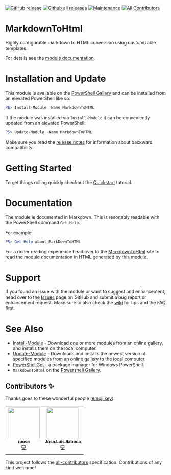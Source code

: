[![GitHub release](https://img.shields.io/github/release/WetHat/MarkdownToHtml)](https://GitHub.com/WetHat/MarkdownToHtml/releases/)
[![Github all releases](https://img.shields.io/github/downloads/WetHat/MarkdownToHTML/total.svg)](https://GitHub.com/WetHat/MarkdownToHtml/releases/)
[![Maintenance](https://img.shields.io/badge/Maintained%3F-yes-green.svg)](https://GitHub.com/WetHat/MarkdownToHtml/graphs/commit-activity)
[![All Contributors](https://img.shields.io/badge/all_contributors-2-orange.svg?style=flat-square)](#contributors-)

# MarkdownToHtml

Highly configurable markdown to HTML conversion using customizable templates.

For details see the [module documentation](https://wethat.github.io/MarkdownToHtml).

# Installation and Update

This module is available on the [PowerShell Gallery](https://www.powershellgallery.com/packages/MarkdownToHtml)
and can be installed from an elevated PowerShell like so:

```PowerShell
PS> Install-Module -Name MarkdownToHTML
```

If the module was installed via `Install-Module` it can be conveniently updated
from an elevated PowerShell:

```PowerShell
PS> Update-Module -Name MarkdownToHTML
```

Make sure you read the [release notes](https://wethat.github.io/MarkdownToHtml/index.html#latest-version)
for information about backward compatibility.

# Getting Started

To get things rolling quickly checkout the
[Quickstart](https://wethat.github.io/MarkdownToHtml/index.html#quickstart)
tutorial.

# Documentation

The module is documented in Markdown. This is resonably readable with the
PowerShell command `Get-Help`.

For example:

~~~ PowerShell
PS> Get-Help about_MarkDownToHTML
~~~

For a richer reading experience head over to the [MarkdownToHtml](https://wethat.github.io/MarkdownToHtml/index.html)
site to read the module documentation in HTML generated by this module. 

# Support

If you found an issue with the module or want to suggest and enhancement, head over to
the [Issues](https://github.com/WetHat/MarkdownToHtml/issues) page on GitHub and
submit a bug report or enhancement request. Make sure
to also check the
[wiki](https://github.com/WetHat/MarkdownToHtml/wiki) for
tips and the FAQ first.

# See Also
* [Install-Module](https://docs.microsoft.com/en-us/powershell/module/powershellget/Install-Module?view=powershell-5.1) -
  Download one or more modules from an online gallery, and installs them on the local computer.
* [Update-Module](https://docs.microsoft.com/en-us/powershell/module/powershellget/update-module?view=powershell-5.1) -
  Downloads and installs the newest version of specified modules from an online gallery to the local computer. 
* [PowerShellGet](https://docs.microsoft.com/en-us/powershell/module/powershellget/?view=powershell-5.1#powershellget) -
  a package manager for Windows PowerShell.
* `MarkdownToHtml` on the [Powershell Gallery](https://www.powershellgallery.com/packages/MarkdownToHtml/2.3.1).

## Contributors ✨

Thanks goes to these wonderful people ([emoji key](https://allcontributors.org/docs/en/emoji-key)):

<!-- ALL-CONTRIBUTORS-LIST:START - Do not remove or modify this section -->
<!-- prettier-ignore-start -->
<!-- markdownlint-disable -->
<table>
  <tr>
    <td align="center"><a href="http://roose.kz"><img src="https://avatars3.githubusercontent.com/u/277651?v=4?s=100" width="100px;" alt=""/><br /><sub><b>roose</b></sub></a><br /><a href="https://github.com/WetHat/MarkdownToHtml/commits?author=roose" title="Code">💻</a></td>
    <td align="center"><a href="http://www.capsule.cl"><img src="https://avatars.githubusercontent.com/u/25744265?v=4?s=100" width="100px;" alt=""/><br /><sub><b>Jose Luis Ilabaca</b></sub></a><br /><a href="https://github.com/WetHat/MarkdownToHtml/commits?author=jilabaca" title="Code">💻</a></td>
  </tr>
</table>

<!-- markdownlint-restore -->
<!-- prettier-ignore-end -->

<!-- ALL-CONTRIBUTORS-LIST:END -->

This project follows the [all-contributors](https://github.com/all-contributors/all-contributors) specification. Contributions of any kind welcome!
